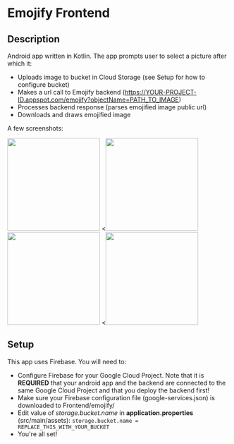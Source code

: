 Emojify Frontend
===

## Description
Android app written in Kotlin. The app prompts user to select a picture after which it:
* Uploads image to bucket in Cloud Storage (see Setup for how to configure bucket)
* Makes a url call to Emojify backend (https://YOUR-PROJECT-ID.appspot.com/emojify?objectName=PATH_TO_IMAGE)
* Processes backend response (parses emojified image public url)
* Downloads and draws emojified image

A few screenshots:

<image src="../screenshots/welcome.png" width="210px"/> <<image src="../screenshots/placeholder-image-1.png" width="210px"/>
<image src="../screenshots/placeholder-image-2.png" width="210px"/> <<image src="../screenshots/result.png" width="210px"/>
## Setup

This app uses Firebase. You will need to:
* Configure Firebase for your Google Cloud Project. Note that it is **REQUIRED** that your android app and the backend are connected to the same Google Cloud Project and that you deploy the backend first! 
* Make sure your Firebase configuration file (google-services.json) is downloaded to Frontend/emojify/
* Edit value of *storage.bucket.name* in **application.properties** (src/main/assets): `storage.bucket.name = REPLACE_THIS_WITH_YOUR_BUCKET`
* You're all set!
